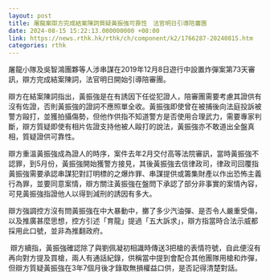 ```yaml
---
layout: post
title: 屠龍案辯方完成結案陳詞質疑黃振強可靠性　法官明日引導陪審團
date: 2024-08-15 15:22:13.000000000 +08:00
link: https://news.rthk.hk/rthk/ch/component/k2/1766287-20240815.htm
categories: rthk
---
```


屠龍小隊及吳智鴻團夥等人涉串謀在2019年12月8日遊行中設置炸彈案第73天審訊，辯方完成結案陳詞，法官明日開始引導陪審團。

辯方在結案陳詞指出，黃振強是在有誘因下任從犯證人，陪審團需要考慮其證供有沒有佐證，否則黃振強的證詞不應照單全收。黃振強即使曾在被捕後向法庭投訴被警方毆打，並獲拍攝傷勢，但他作供指不知道警方是否使用合理武力，需要專家判斷，辯方質疑即使有相片佐證支持他被人毆打的說法，黃振強亦不敢道出全盤真相，質疑證供可靠性。

辯方重溫黃振強成為證人的時序，案件去年2月交付高等法院審訊，當時黃振強不認罪，到5月份，黃振強開始獲警方接見，其後黃振強去信律政司，律政司回覆指黃振強需要承認串謀犯對訂明標的之爆炸罪、串謀提供或籌集財產以作出恐怖主義行為罪，並要同意案情，辯方關注黃振強在盤問下承認了部分非事實的案情內容，可見黃振強指證他人以得到減刑的誘因有多大。

辯方強調控方沒有問黃振強在中大暴動中，擲了多少汽油彈、是否令人嚴重受傷，以及推廣甚麼思想，控方引述「育龍」提過「五大訴求」，辯方指當時合法示威都採用此口號，並非為推翻政府。

 辯方續指，黃振強確認除了與劉佩凝初相識時傳送3把槍的表情符號，自此便沒有再向對方提及買槍，兩人有通話紀錄，供稱當中提到會配合其他團隊用槍和炸彈，但辯方質疑黃振強在3年7個月後才錄取無損權益口供，是否記得清楚對話。
